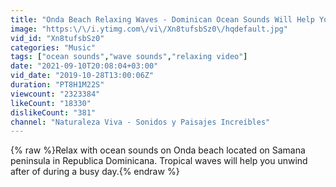```yaml
---
title: "Onda Beach Relaxing Waves - Dominican Ocean Sounds Will Help You Unwind"
image: "https:\/\/i.ytimg.com\/vi\/Xn8tufsbSz0\/hqdefault.jpg"
vid_id: "Xn8tufsbSz0"
categories: "Music"
tags: ["ocean sounds","wave sounds","relaxing video"]
date: "2021-09-10T20:08:04+03:00"
vid_date: "2019-10-28T13:00:06Z"
duration: "PT8H1M22S"
viewcount: "2323384"
likeCount: "18330"
dislikeCount: "381"
channel: "Naturaleza Viva - Sonidos y Paisajes Increíbles"
---
```

{% raw %}Relax with ocean sounds on Onda beach located on Samana peninsula in Republica Dominicana. Tropical waves will help you unwind after of during a busy day.{% endraw %}
